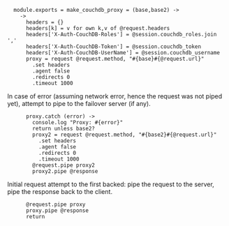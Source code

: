       module.exports = make_couchdb_proxy = (base,base2) ->
        ->
          headers = {}
          headers[k] = v for own k,v of @request.headers
          headers['X-Auth-CouchDB-Roles'] = @session.couchdb_roles.join ','
          headers['X-Auth-CouchDB-Token'] = @session.couchdb_token
          headers['X-Auth-CouchDB-UserName'] = @session.couchdb_username
          proxy = request @request.method, "#{base}#{@request.url}"
            .set headers
            .agent false
            .redirects 0
            .timeout 1000

In case of error (assuming network error, hence the request was not piped yet), attempt to pipe to the failover server (if any).

          proxy.catch (error) ->
            console.log "Proxy: #{error}"
            return unless base2?
            proxy2 = request @request.method, "#{base2}#{@request.url}"
              .set headers
              .agent false
              .redirects 0
              .timeout 1000
            @request.pipe proxy2
            proxy2.pipe @response

Initial request attempt to the first backed: pipe the request to the server, pipe the response back to the client.

          @request.pipe proxy
          proxy.pipe @response
          return


